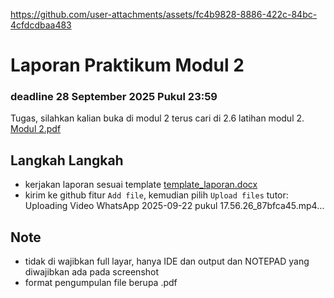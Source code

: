 
https://github.com/user-attachments/assets/fc4b9828-8886-422c-84bc-4cfdcdbaa483
# Laporan Praktikum Modul 2
### deadline 28 September 2025 Pukul 23:59

Tugas, silahkan kalian buka di modul 2 terus cari di 2.6 latihan modul 2.
[Modul 2.pdf](https://github.com/user-attachments/files/22464669/Modul.2.pdf)

## Langkah Langkah
- kerjakan laporan sesuai template [template_laporan.docx](https://github.com/user-attachments/files/22464701/template_laporan.docx)
- kirim ke github fitur `Add file`, kemudian pilih `Upload files` tutor: Uploading Video WhatsApp 2025-09-22 pukul 17.56.26_87bfca45.mp4…

## Note
- tidak di wajibkan full layar, hanya IDE dan output dan NOTEPAD yang diwajibkan ada pada screenshot
- format pengumpulan file berupa .pdf
